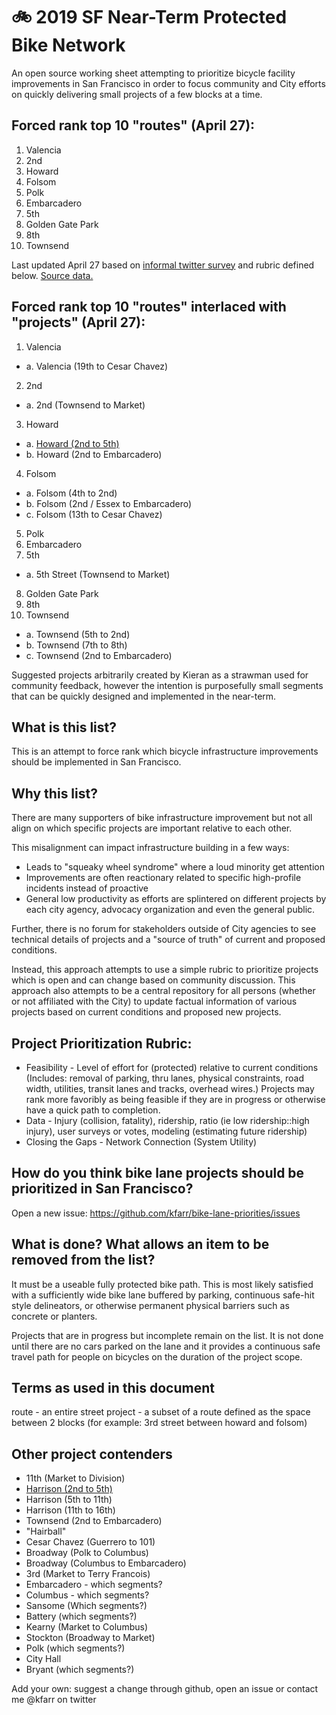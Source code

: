 # 🚲 2019 SF Near-Term Protected Bike Network
An open source working sheet attempting to prioritize bicycle facility improvements in San Francisco in order to focus community and City efforts on quickly delivering small projects of a few blocks at a time.

## Forced rank top 10 "routes" (April 27):
1. Valencia
2. 2nd
3. Howard
4. Folsom
5. Polk
6. Embarcadero
7. 5th
8. Golden Gate Park
9. 8th
10. Townsend

Last updated April 27 based on [informal twitter survey](https://twitter.com/kfarr/status/1113189980275245056) and rubric defined below. [Source data.](https://docs.google.com/spreadsheets/d/1DU1aKr5Ow7ywOJoXCLVYoEESQD2hKLyPETXL0_bvVk0/edit)

## Forced rank top 10 "routes" interlaced with "projects" (April 27):
1. Valencia
- a. Valencia (19th to Cesar Chavez)
2. 2nd
- a. 2nd (Townsend to Market)
3. Howard
- a. [Howard (2nd to 5th)](https://github.com/kfarr/bike-lane-priorities/tree/master/howard-2nd-to-5th)
- b. Howard (2nd to Embarcadero)
4. Folsom
- a. Folsom (4th to 2nd)
- b. Folsom (2nd / Essex to Embarcadero)
- c. Folsom (13th to Cesar Chavez)
5. Polk
6. Embarcadero
7. 5th
- a. 5th Street (Townsend to Market)
8. Golden Gate Park
9. 8th
10. Townsend
- a. Townsend (5th to 2nd)
- b. Townsend (7th to 8th)
- c. Townsend (2nd to Embarcadero)

Suggested projects arbitrarily created by Kieran as a strawman used for community feedback, however the intention is purposefully small segments that can be quickly designed and implemented in the near-term.

## What is this list?
This is an attempt to force rank which bicycle infrastructure improvements should be implemented in San Francisco.

## Why this list?
There are many supporters of bike infrastructure improvement but not all align on which specific projects are important relative to each other.

This misalignment can impact infrastructure building in a few ways:
- Leads to "squeaky wheel syndrome" where a loud minority get attention
- Improvements are often reactionary related to specific high-profile incidents instead of proactive
- General low productivity as efforts are splintered on different projects by each city agency, advocacy organization and even the general public.

Further, there is no forum for stakeholders outside of City agencies to see technical details of projects and a "source of truth" of current and proposed conditions.

Instead, this approach attempts to use a simple rubric to prioritize projects which is open and can change based on community discussion. This approach also attempts to be a central repository for all persons (whether or not affiliated with the City) to update factual information of various projects based on current conditions and proposed new projects.

## Project Prioritization Rubric:
* Feasibility - Level of effort for (protected) relative to current conditions (Includes: removal of parking, thru lanes, physical constraints, road width, utilities, transit lanes and tracks, overhead wires.) Projects may rank more favoribly as being feasible if they are in progress or otherwise have a quick path to completion. 
* Data - Injury (collision, fatality), ridership, ratio (ie low ridership::high injury), user surveys or votes, modeling (estimating future ridership)
* Closing the Gaps - Network Connection (System Utility)

## How do you think bike lane projects should be prioritized in San Francisco?
Open a new issue: https://github.com/kfarr/bike-lane-priorities/issues

## What is done? What allows an item to be removed from the list?
It must be a useable fully protected bike path. This is most likely satisfied with a sufficiently wide bike lane buffered by parking, continuous safe-hit style delineators, or otherwise permanent physical barriers such as concrete or planters.

Projects that are in progress but incomplete remain on the list. It is not done until there are no cars parked on the lane and it provides a continuous safe travel path for people on bicycles on the duration of the project scope.

## Terms as used in this document
route - an entire street
project - a subset of a route defined as the space between 2 blocks (for example: 3rd street between howard and folsom)

## Other project contenders
- 11th (Market to Division)
- [Harrison (2nd to 5th)](https://github.com/kfarr/bike-lane-priorities/tree/master/harrison-2nd-to-5th)
- Harrison (5th to 11th)
- Harrison (11th to 16th)
- Townsend (2nd to Embarcadero)
- "Hairball"
- Cesar Chavez (Guerrero to 101)
- Broadway (Polk to Columbus)
- Broadway (Columbus to Embarcadero)
- 3rd (Market to Terry Francois)
- Embarcadero - which segments?
- Columbus - which segments?
- Sansome (Which segments?)
- Battery (which segments?)
- Kearny (Market to Columbus)
- Stockton (Broadway to Market)
- Polk (which segments?)
- City Hall
- Bryant (which segments?)

Add your own: suggest a change through github, open an issue or contact me @kfarr on twitter
